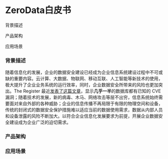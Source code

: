 # ZeroData白皮书

背景描述

产品架构

应用场景







### 背景描述

随着信息化的发展，企业的数据安全建设已经成为企业信息系统建设过程中不可或缺的重要内容。云计算、大数据、物联网、移动互联、人工智能等新技术的使用，极大提升了企业业务系统的运行效率，同时，企业数据安全所带来的风险也更加突出。The Register 最近[发表了这篇文章](https://www.theregister.com/2021/09/14/imperva_12k_database_vuln_report/)，显示**几乎一半**的数据库都有已知的 CVE漏洞；随着技术的发展，新的病毒、木马、网络攻击等层不出穷，信息系统始终需要面对来自外部的各种威胁；企业的信息传播不再局限于有限的物理空间和设备，传统的封闭式的数据安全保护措施难以适应当前的数据使用需求，数据从内部人员和设备泄露的风险不断加大。以符合企业信息化发展要求为前提，开展企业数据安全建设成为企业广泛的迫切需求。



### 产品架构





### 应用场景





